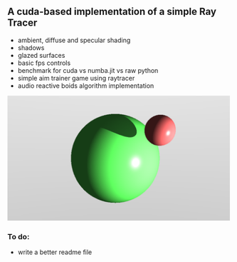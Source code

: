 ## A cuda-based implementation of a simple Ray Tracer

- ambient, diffuse and specular shading
- shadows
- glazed surfaces
- basic fps controls
- benchmark for cuda vs numba.jit vs raw python
- simple aim trainer game using raytracer
- audio reactive boids algorithm implementation

<img src="media/shadows.png" alt="Current Progress" width="500"/>

### To do:

- write a better readme file


